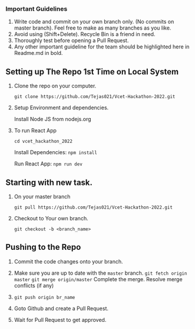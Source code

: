 ### Important Guidelines

1. Write code and commit on your own branch only. (No commits on master branch). Feel free to make as many branches as you like.
2. Avoid using (Shift+Delete). Recycle Bin is a friend in need.
3. Thoroughly test before opening a Pull Request.
4. Any other important guideline for the team should be highlighted here in Readme.md in bold.

## Setting up The Repo 1st Time on Local System


1.  Clone the repo on your computer.

    `git clone https://github.com/Tejas021/Vcet-Hackathon-2022.git`


2.  Setup Environment and dependencies.

    Install Node JS from nodejs.org

3. To run React App
    
    `cd vcet_hackathon_2022`
    
    Install Dependencies:
    `npm install`
    
    Run React App: 
    `npm run dev`



## Starting with new task.

1) On your master branch

    `git pull https://github.com/Tejas021/Vcet-Hackathon-2022.git`

2) Checkout to Your own branch.

    `git checkout -b <branch_name>`

## Pushing to the Repo


1. Commit the code changes onto your branch.

2. Make sure you are up to date with the `master` branch.
    `git fetch origin master`
    `git merge origin/master`
    Complete the merge. Resolve merge conflicts (if any)

3. `git push origin br_name`

4. Goto Github and create a Pull Request.

5. Wait for Pull Request to get approved.

